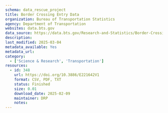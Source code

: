 ```yaml
---
schema: data_rescue_project 
title: Border Crossing Entry Data
organization: Bureau of Transportation Statistics
agency: Department of Transportation
websites: data.bts.gov
data_source: https://data.bts.gov/Research-and-Statistics/Border-Crossing-Entry-Data/keg4-3bc2/about_data
description: 
last_modified: 2025-03-04
metadata_available: Yes
metadata_url: 
category:
  - ['Science & Research', 'Transportation'] 
resources:
  - id: 348
    url: https://doi.org/10.3886/E221642V1
    format: CSV, PDF, TXT
    status: Finished
    size: 0.01
    download_date: 2025-02-09
    maintainer: DRP
    notes: 
---
```

